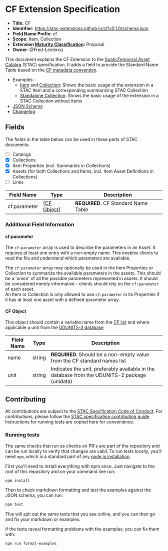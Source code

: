 # CF Extension Specification

- **Title:** CF
- **Identifier:** <https://stac-extensions.github.io/cf/v0.1.0/schema.json>
- **Field Name Prefix:** cf
- **Scope:** Item, Collection
- **Extension [Maturity Classification](https://github.com/radiantearth/stac-spec/tree/master/extensions/README.md#extension-maturity):** Proposal
- **Owner**: @Fred-Leclercq

This document explains the CF Extension to the [SpatioTemporal Asset Catalog](https://github.com/radiantearth/stac-spec) (STAC) specification.
It adds a field to provide the Standard Name Table based on the [CF metadata convention](http://cfconventions.org/).

- Examples:
  - [Item](examples/item.json) and [Collection](examples/collection.json):
    Shows the basic usage of the extension in a STAC Item and a corresponding summarizing STAC Collection
  - [Standalone Collection](examples/standalone_collection.json):
    Shows the basic usage of the extension in a STAC Collection without items
- [JSON Schema](json-schema/schema.json)
- [Changelog](./CHANGELOG.md)

## Fields

The fields in the table below can be used in these parts of STAC documents:
- [ ] Catalogs
- [x] Collections
- [x] Item Properties (incl. Summaries in Collections)
- [x] Assets (for both Collections and Items, incl. Item Asset Definitions in Collections)
- [ ] Links

| Field Name   | Type                        | Description                          |
| ------------ | --------------------------- | ------------------------------------ |
| cf:parameter | \[[CF Object](#CF-object)\] | **REQUIRED**. CF Standard Name Table |

### Additional Field Information

#### cf:parameter

The `cf:parameter` array is used to describe the parameters in an Asset.
It requires at least one entry with a non-empty name.
This enables clients to read the file and understand which parameters are available. 

The `cf:parameter` array may optionally be used in the Item Properties or Collection to summarize the available parameters in the assets.
This should be a 'union' of all the possible parameters represented in assets. It should be considered merely informative - clients should rely on 
the `cf:parameter` of each asset.  
An Item or Collection is only allowed to use `cf:parameter` in its Properties if it has at least one asset with a defined parameter array.

#### CF Object

This object should contain a variable name from the [CF list](https://cfconventions.org/Data/cf-standard-names/current/build/cf-standard-name-table.html) 
and where applicable a unit from the  [UDUNITS-2 database](https://docs.unidata.ucar.edu/udunits/current/)

| Field Name | Type   | Description |
| ---------- | ------ | ----------- |
| name       | string | **REQUIRED**. Should be a non-empty value from the CF standard names list |
| unit       | string | Indicates the unit, preferably available in the database from the UDUNITS-2 package (unidata) |

## Contributing

All contributions are subject to the
[STAC Specification Code of Conduct](https://github.com/radiantearth/stac-spec/blob/master/CODE_OF_CONDUCT.md).
For contributions, please follow the
[STAC specification contributing guide](https://github.com/radiantearth/stac-spec/blob/master/CONTRIBUTING.md) Instructions
for running tests are copied here for convenience.

### Running tests

The same checks that run as checks on PR's are part of the repository and can be run locally to verify that changes are valid. 
To run tests locally, you'll need `npm`, which is a standard part of any [node.js installation](https://nodejs.org/en/download/).

First you'll need to install everything with npm once. Just navigate to the root of this repository and on 
your command line run:
```bash
npm install
```

Then to check markdown formatting and test the examples against the JSON schema, you can run:
```bash
npm test
```

This will spit out the same texts that you see online, and you can then go and fix your markdown or examples.

If the tests reveal formatting problems with the examples, you can fix them with:
```bash
npm run format-examples
```
